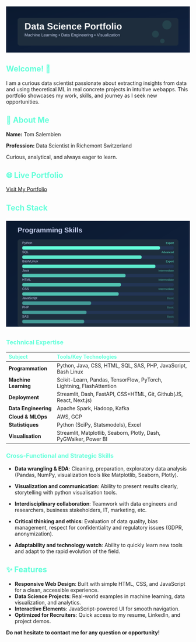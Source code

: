 ![Portfolio Header](assets/header.svg)
## <span style="color:#64ffda">Welcome! 👋</span>

I am a curious data scientist passionate about extracting insights from data and using theoretical ML in real concrete projects in intuitive webapps. This portfolio showcases my work, skills, and journey as I seek new opportunities.

## <span style="color:#64ffda">🚀 About Me</span>

**Name:** Tom Salembien

**Profession:** Data Scientist in Richemont Switzerland

Curious, analytical, and always eager to learn.

## <span style="color:#64ffda">🌐 Live Portfolio</span>

[Visit My Portfolio](https://tomsohm.github.io/devportfolio/)

## <span style="color:#64ffda">Tech Stack</span>

![My Skills](assets/skills.svg)

### <span style="color:#64ffda">Technical Expertise</span>

| <span style="color:#64ffda">Subject</span> | <span style="color:#64ffda">Tools/Key Technologies</span> |
|:-------------------------------------------|:--------------------------------------------------------|
| **Programmation** | Python, Java, CSS, HTML, SQL, SAS, PHP, JavaScript, Bash Linux|
| **Machine Learning** | Scikit-Learn, Pandas, TensorFlow, PyTorch, Lightning, FlashAttention|
| **Deployment** | Streamlit, Dash, FastAPI, CSS+HTML, Git, Github(JS, React, Next.js)|
| **Data Engineering** | Apache Spark, Hadoop, Kafka|
| **Cloud & MLOps** | AWS, GCP|
| **Statistiques** | Python (SciPy, Statsmodels), Excel |
| **Visualisation** | Streamlit, Matplotlib, Seaborn, Plotly, Dash, PyGWalker, Power BI|

### <span style="color:#64ffda">Cross-Functional and Strategic Skills</span>

- **Data wrangling & EDA**: Cleaning, preparation, exploratory data analysis (Pandas, NumPy, visualization tools like Matplotlib, Seaborn, Plotly).

- **Visualization and communication**: Ability to present results clearly, storytelling with python visualisation tools.

- **Interdisciplinary collaboration**: Teamwork with data engineers and researchers, business stakeholders, IT, marketing, etc.

- **Critical thinking and ethics**: Evaluation of data quality, bias management, respect for confidentiality and regulatory issues (GDPR, anonymization).

- **Adaptability and technology watch**: Ability to quickly learn new tools and adapt to the rapid evolution of the field.

## <span style="color:#64ffda">✨ Features</span>

- **Responsive Web Design**: Built with simple HTML, CSS, and JavaScript for a clean, accessible experience.
- **Data Science Projects**: Real-world examples in machine learning, data visualization, and analytics.
- **Interactive Elements**: JavaScript-powered UI for smooth navigation.
- **Optimized for Recruiters**: Quick access to my resume, LinkedIn, and project demos.

**Do not hesitate to contact me for any question or opportunity!**
